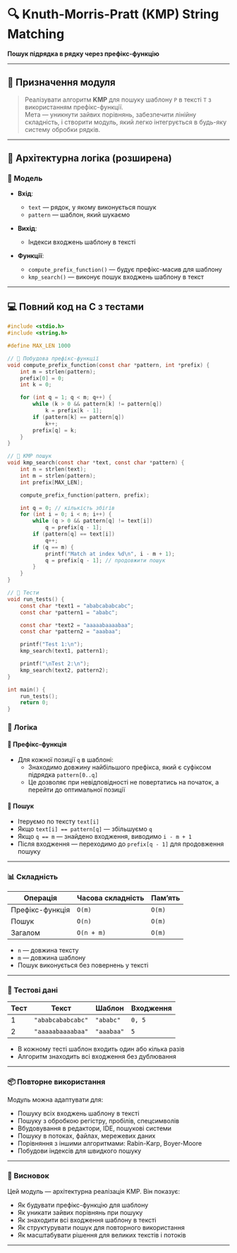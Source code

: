 # 🔍 Knuth-Morris-Pratt (KMP) String Matching  
**Пошук підрядка в рядку через префікс-функцію**

---

## 📘 Призначення модуля

> Реалізувати алгоритм **KMP** для пошуку шаблону `P` в тексті `T` з використанням префікс-функції.  
> Мета — уникнути зайвих порівнянь, забезпечити лінійну складність, і створити модуль, який легко інтегрується в будь-яку систему обробки рядків.

---

## 🧠 Архітектурна логіка (розширена)

### 📐 Модель

- **Вхід**:
  - `text` — рядок, у якому виконується пошук
  - `pattern` — шаблон, який шукаємо
- **Вихід**:
  - Індекси входжень шаблону в тексті

- **Функції**:
  - `compute_prefix_function()` — будує префікс-масив для шаблону
  - `kmp_search()` — виконує пошук входжень шаблону в текст

---


## 💻 Повний код на C з тестами
```c
#include <stdio.h>
#include <string.h>

#define MAX_LEN 1000

// 🔧 Побудова префікс-функції
void compute_prefix_function(const char *pattern, int *prefix) {
    int m = strlen(pattern);
    prefix[0] = 0;
    int k = 0;

    for (int q = 1; q < m; q++) {
        while (k > 0 && pattern[k] != pattern[q])
            k = prefix[k - 1];
        if (pattern[k] == pattern[q])
            k++;
        prefix[q] = k;
    }
}

// 🔧 KMP пошук
void kmp_search(const char *text, const char *pattern) {
    int n = strlen(text);
    int m = strlen(pattern);
    int prefix[MAX_LEN];

    compute_prefix_function(pattern, prefix);

    int q = 0; // кількість збігів
    for (int i = 0; i < n; i++) {
        while (q > 0 && pattern[q] != text[i])
            q = prefix[q - 1];
        if (pattern[q] == text[i])
            q++;
        if (q == m) {
            printf("Match at index %d\n", i - m + 1);
            q = prefix[q - 1]; // продовжити пошук
        }
    }
}

// 🔧 Тести
void run_tests() {
    const char *text1 = "ababcababcabc";
    const char *pattern1 = "ababc";

    const char *text2 = "aaaaabaaaabaa";
    const char *pattern2 = "aaabaa";

    printf("Test 1:\n");
    kmp_search(text1, pattern1);

    printf("\nTest 2:\n");
    kmp_search(text2, pattern2);
}

int main() {
    run_tests();
    return 0;
}
```

### 🔁 Логіка

#### 🔹 Префікс-функція

- Для кожної позиції `q` в шаблоні:
  - Знаходимо довжину найбільшого префікса, який є суфіксом підрядка `pattern[0..q]`
  - Це дозволяє при невідповідності не повертатись на початок, а перейти до оптимальної позиції

#### 🔹 Пошук

- Ітеруємо по тексту `text[i]`
- Якщо `text[i] == pattern[q]` — збільшуємо `q`
- Якщо `q == m` — знайдено входження, виводимо `i - m + 1`
- Після входження — переходимо до `prefix[q - 1]` для продовження пошуку

---

### 📊 Складність

| Операція         | Часова складність | Пам’ять |
|------------------|-------------------|---------|
| Префікс-функція  | `O(m)`            | `O(m)`  |
| Пошук            | `O(n)`            | `O(m)`  |
| Загалом          | `O(n + m)`        | `O(m)`  |

- `n` — довжина тексту  
- `m` — довжина шаблону  
- Пошук виконується без повернень у тексті

---

### 🧪 Тестові дані

| Тест | Текст               | Шаблон   | Входження       |
|------|---------------------|----------|-----------------|
| 1    | `"ababcababcabc"`   | `"ababc"`| `0, 5`          |
| 2    | `"aaaaabaaaabaa"`   | `"aaabaa"`| `5`            |

- В кожному тесті шаблон входить один або кілька разів
- Алгоритм знаходить всі входження без дублювання

---

### 📦 Повторне використання

Модуль можна адаптувати для:

- Пошуку всіх входжень шаблону в тексті  
- Пошуку з обробкою регістру, пробілів, спецсимволів  
- Вбудовування в редактори, IDE, пошукові системи  
- Пошуку в потоках, файлах, мережевих даних  
- Порівняння з іншими алгоритмами: Rabin-Karp, Boyer-Moore  
- Побудови індексів для швидкого пошуку

---

### 🧘 Висновок

Цей модуль — архітектурна реалізація KMP. Він показує:

- Як будувати префікс-функцію для шаблону  
- Як уникати зайвих порівнянь при пошуку  
- Як знаходити всі входження шаблону в тексті  
- Як структурувати пошук для повторного використання  
- Як масштабувати рішення для великих текстів і потоків




---
